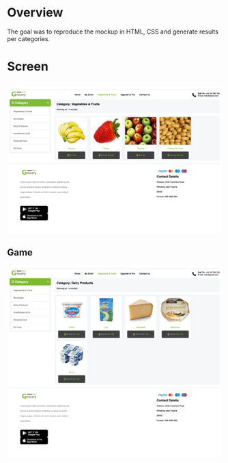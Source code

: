 # Overview
The goal was to reproduce the mockup in HTML, CSS and generate results per categories.

# Screen
## 
![](screenshoot/screen1.png)

## Game
![](screenshoot/screen2.png)